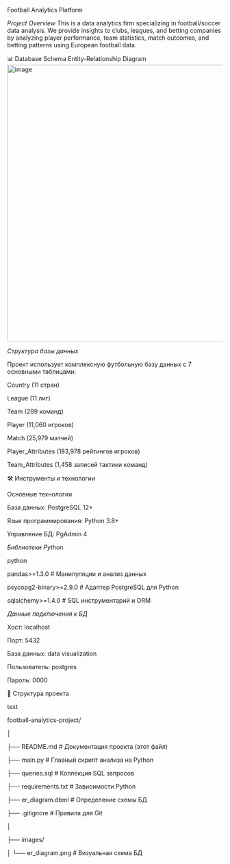 Football Analytics Platform

*Project Overview*
This is a data analytics firm specializing in football/soccer data analysis. We provide insights to clubs, leagues, and betting companies by analyzing player performance, team statistics, match outcomes, and betting patterns using European football data.

📊 Database Schema
Entity-Relationship Diagram
<img width="974" height="645" alt="image" src="https://github.com/user-attachments/assets/f0014bad-09a5-43cf-be48-7f57ba920604" />


*Структура базы данных*

Проект использует комплексную футбольную базу данных с 7 основными таблицами:

Country (11 стран)

League (11 лиг)

Team (299 команд)

Player (11,060 игроков)

Match (25,979 матчей)

Player_Attributes (183,978 рейтингов игроков)

Team_Attributes (1,458 записей тактики команд)

🛠️ Инструменты и технологии

Основные технологии

База данных: PostgreSQL 12+

Язык программирования: Python 3.8+

Управление БД: PgAdmin 4


*Библиотеки Python*

python

pandas>=1.3.0        # Манипуляции и анализ данных

psycopg2-binary>=2.9.0  # Адаптер PostgreSQL для Python

sqlalchemy>=1.4.0    # SQL инструментарий и ORM

*Данные подключения к БД*

Хост: localhost

Порт: 5432

База данных: data visualization

Пользователь: postgres

Пароль: 0000

📁 Структура проекта

text

football-analytics-project/

│

├── README.md                 # Документация проекта (этот файл)

├── main.py                  # Главный скрипт анализа на Python

├── queries.sql              # Коллекция SQL запросов

├── requirements.txt         # Зависимости Python

├── er_diagram.dbml         # Определение схемы БД

├── .gitignore              # Правила для Git

│

├── images/

│   └── er_diagram.png      # Визуальная схема БД
